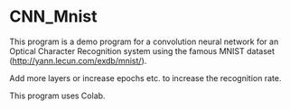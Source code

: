 # CNN_Mnist
This program is a demo program for a convolution neural network for an Optical Character Recognition system using the famous MNIST dataset (http://yann.lecun.com/exdb/mnist/).

Add more layers or increase epochs etc. to increase the recognition rate.

This program uses Colab.
